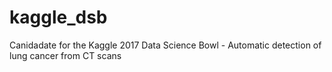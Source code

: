 # kaggle_dsb
Canidadate for the Kaggle 2017 Data Science Bowl - Automatic detection of lung cancer from CT scans
